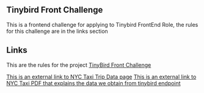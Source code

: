 ## Tinybird Front Challenge

This is a frontend challenge for applying to Tinybird FrontEnd Role, the rules for this challenge are in the links section

## Links
This are the rules for the project [TinyBird Front Challenge](https://gist.github.com/xavijam/bf2226f8d2bb16b497f59f48ee18896d)

[This is an external link to NYC Taxi Trip Data page](https://www.nyc.gov/site/tlc/about/tlc-trip-record-data.page)
[This is an external link to NYC Taxi PDF that explains the data we obtain from tinybird endpoint](https://www.nyc.gov/assets/tlc/downloads/pdf/data_dictionary_trip_records_green.pdf)

